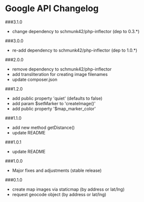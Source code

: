 Google API Changelog
===

###3.1.0
- change dependency to schmunk42/php-inflector (dep to 0.3.*)

###3.0.0
- re-add dependency to schmunk42/php-inflector (dep to 1.0.*)

###2.0.0
- remove dependency to schmunk42/php-inflector
- add transliteration for creating image filenames
- update composer.json

###1.2.0
- add public property 'quiet' (defaults to false)
- add param $setMarker to 'createImage()'
- add public property '$map_marker_color'

###1.1.0
- add new method getDistance()
- update README

###1.0.1
- update README

###1.0.0
- Major fixes and adjustments (stable release)

###0.1.0
- create map images via staticmap (by address or lat/lng)
- request geocode object (by address or lat/lng)
